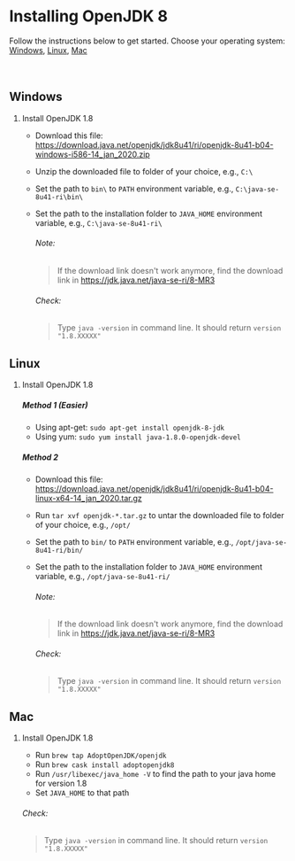 # Installing OpenJDK 8
Follow the instructions below to get started.
Choose your operating system: [Windows](#windows), [Linux](#linux), [Mac](#mac)
<br /><br /><br />

## Windows
1. Install OpenJDK 1.8
   * Download this file: https://download.java.net/openjdk/jdk8u41/ri/openjdk-8u41-b04-windows-i586-14_jan_2020.zip
   * Unzip the downloaded file to folder of your choice, e.g., `C:\`
   * Set the path to `bin\` to `PATH` environment variable, e.g., `C:\java-se-8u41-ri\bin\`
   * Set the path to the installation folder to `JAVA_HOME` environment variable, e.g., `C:\java-se-8u41-ri\`

		###### Note:
	   > If the download link doesn't work anymore, find the download link in https://jdk.java.net/java-se-ri/8-MR3
	  
		###### Check:
		> Type `java -version` in command line. It should return `version "1.8.XXXXX"`

## Linux
1. Install OpenJDK 1.8
	##### Method 1 (Easier)

   * Using apt-get: `sudo apt-get install openjdk-8-jdk`
   * Using yum: `sudo yum install java-1.8.0-openjdk-devel`
    
	##### Method 2
   * Download this file: https://download.java.net/openjdk/jdk8u41/ri/openjdk-8u41-b04-linux-x64-14_jan_2020.tar.gz
   * Run `tar xvf openjdk-*.tar.gz` to untar the downloaded file to folder of your choice, e.g., `/opt/`
   * Set the path to `bin/` to `PATH` environment variable, e.g., `/opt/java-se-8u41-ri/bin/`
   * Set the path to the installation folder to `JAVA_HOME` environment variable, e.g., `/opt/java-se-8u41-ri/`
   
   		###### Note:
		> If the download link doesn't work anymore, find the download link in https://jdk.java.net/java-se-ri/8-MR3
	   

		###### Check:
		> Type `java -version` in command line. It should return `version "1.8.XXXXX"`

## Mac
1. Install OpenJDK 1.8
   * Run `brew tap AdoptOpenJDK/openjdk`
   * Run `brew cask install adoptopenjdk8`
   * Run `/usr/libexec/java_home -V` to find the path to your java home for version 1.8
   * Set `JAVA_HOME` to that path

	###### Check:
	> Type `java -version` in command line. It should return `version "1.8.XXXXX"`